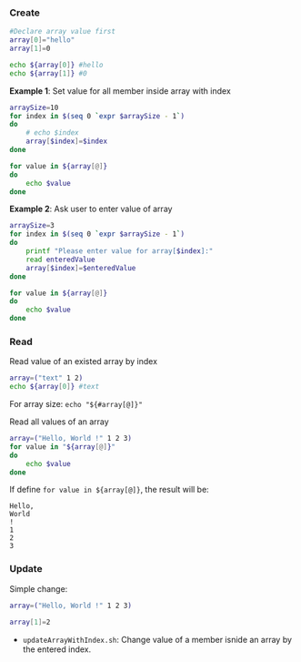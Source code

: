 ### Create

```sh
#Declare array value first
array[0]="hello"
array[1]=0

echo ${array[0]} #hello
echo ${array[1]} #0
```

**Example 1**: Set value for all member inside array with index
```sh
arraySize=10
for index in $(seq 0 `expr $arraySize - 1`)
do
    # echo $index
    array[$index]=$index
done

for value in ${array[@]}
do
    echo $value
done
```
**Example 2**: Ask user to enter value of array
```sh
arraySize=3
for index in $(seq 0 `expr $arraySize - 1`)
do
    printf "Please enter value for array[$index]:"
    read enteredValue
    array[$index]=$enteredValue
done

for value in ${array[@]}
do
    echo $value
done
```
### Read

Read value of an existed array by index

```sh
array=("text" 1 2)
echo ${array[0]} #text
```

For array size: ``echo "${#array[@]}"``

Read all values of an array
```sh
array=("Hello, World !" 1 2 3)
for value in "${array[@]}"
do
    echo $value
done
```

If define ``for value in ${array[@]}``, the result will be:

```
Hello,
World
!
1
2
3
```
### Update

Simple change:

```sh
array=("Hello, World !" 1 2 3)

array[1]=2
```

* ``updateArrayWithIndex.sh``: Change value of a member isnide an array by the entered index.